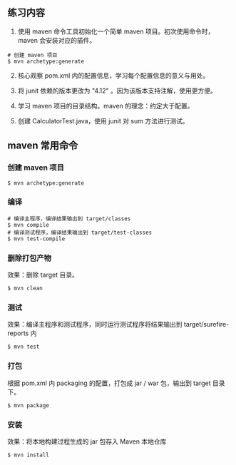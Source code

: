 ## 练习内容

1. 使用 maven 命令工具初始化一个简单 maven 项目。初次使用命令时，maven 会安装对应的插件。

```shell
# 创建 maven 项目
$ mvn archetype:generate
```

2. 核心观察 pom.xml 内的配置信息，学习每个配置信息的意义与用处。

3. 将 junit 依赖的版本更改为 "4.12" 。因为该版本支持注解，使用更方便。

4. 学习 maven 项目的目录结构。maven 的理念：约定大于配置。

5. 创建 CalculatorTest.java，使用 junit 对 sum 方法进行测试。

## maven 常用命令

### 创建 maven 项目

```shell
$ mvn archetype:generate
```

### 编译

```shell
# 编译主程序，编译结果输出到 target/classes
$ mvn compile
# 编译测试程序，编译结果输出到 target/test-classes
$ mvn test-compile
```

### 删除打包产物

效果：删除 target 目录。

```shell
$ mvn clean
```

### 测试

效果：编译主程序和测试程序，同时运行测试程序将结果输出到 target/surefire-reports 内

```shell
$ mvn test
```

### 打包

根据 pom.xml 内 packaging 的配置，打包成 jar / war 包，输出到 target 目录下。

```shell
$ mvn package
```

### 安装

效果：将本地构建过程生成的 jar 包存入 Maven 本地仓库

```shell
$ mvn install
```
